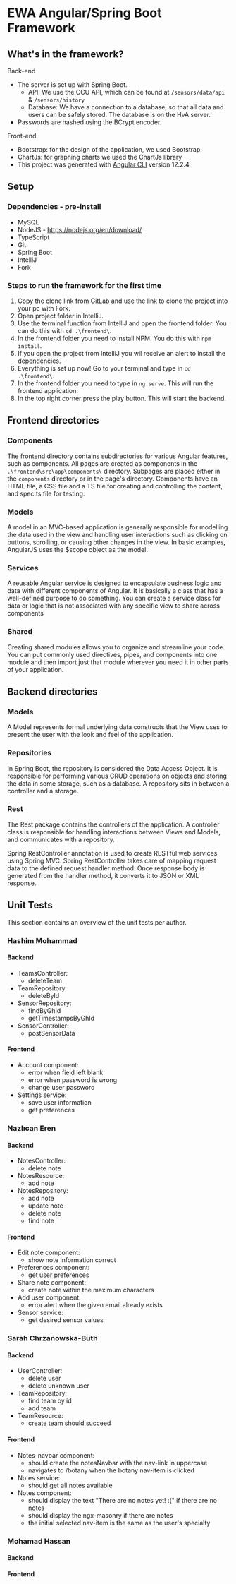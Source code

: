 # EWA Angular/Spring Boot Framework

## What's in the framework?

Back-end

- The server is set up with Spring Boot.
    - API: We use the CCU API, which can be found at `/sensors/data/api` & `/sensors/history`
    - Database: We have a connection to a database, so that all data and users can be safely stored. The database is on the HvA server.
- Passwords are hashed using the BCrypt encoder.

Front-end

- Bootstrap: for the design of the application, we used Bootstrap.
- ChartJs: for graphing charts we used the ChartJs library
- This project was generated with [Angular CLI](https://github.com/angular/angular-cli) version 12.2.4.


## Setup

### Dependencies - pre-install
- MySQL
- NodeJS - https://nodejs.org/en/download/
- TypeScript
- Git
- Spring Boot
- IntelliJ
- Fork

### Steps to run the framework for the first time

1. Copy the clone link from GitLab and use the link to clone the project into your pc with Fork.
2. Open project folder in IntelliJ.
3. Use the terminal function from IntelliJ and open the frontend folder. You can do this with `cd .\frontend\`.
4. In the frontend folder you need to install NPM. You do this with `npm install`.
5. If you open the project from IntelliJ you wil receive an alert to install the dependencies.
6. Everything is set up now! Go to your terminal and type in `cd .\frontend\`.
7. In the frontend folder you need to type in `ng serve`. This will run the frontend application.
8. In the top right corner press the play button. This will start the backend.

## Frontend directories

### Components

The frontend directory contains subdirectories for various Angular features, such as components.
All pages are created as components in the `.\frontend\src\app\components\` directory.
Subpages are placed either in the `components` directory or in the page's directory.
Components have an HTML file, a CSS file and a TS file for creating and controlling the content, and spec.ts file for testing.

### Models

A model in an MVC-based application is generally responsible for modelling the data used in the view and handling user interactions such as clicking on buttons, scrolling, or causing other changes in the view.
In basic examples, AngularJS uses the $scope object as the model.

### Services

A reusable Angular service is designed to encapsulate business logic and data with different components of Angular.
It is basically a class that has a well-defined purpose to do something.
You can create a service class for data or logic that is not associated with any specific view to share across components

### Shared

Creating shared modules allows you to organize and streamline your code.
You can put commonly used directives, pipes, and components into one module and then import just that module wherever you need it in other parts of your application.

## Backend directories

### Models

A Model represents formal underlying data constructs that the View uses to present the user with the look and feel of the application.

### Repositories

In Spring Boot, the repository is considered the Data Access Object.
It is responsible for performing various CRUD operations on objects and storing the data in some storage, such as a database.
A repository sits in between a controller and a storage.

### Rest

The Rest package contains the controllers of the application.
A controller class is responsible for handling interactions between Views and Models, and communicates with a repository.

Spring RestController annotation is used to create RESTful web services using Spring MVC.
Spring RestController takes care of mapping request data to the defined request handler method.
Once response body is generated from the handler method, it converts it to JSON or XML response. 

## Unit Tests

This section contains an overview of the unit tests per author.

### Hashim Mohammad
#### Backend
- TeamsController:
  - deleteTeam
- TeamRepository:
  - deleteById
- SensorRepository:
  - findByGhId
  - getTimestampsByGhId
- SensorController:
  - postSensorData

#### Frontend
- Account component:
  - error when field left blank
  - error when password is wrong
  - change user password
- Settings service: 
  - save user information
  - get preferences


### Nazlıcan Eren
#### Backend
 - NotesController: 
   - delete note
 - NotesResource: 
   - add note
 - NotesRepository: 
   - add note
   - update note
   - delete note
   - find note

#### Frontend
 - Edit note component: 
   - show note information correct
 - Preferences component: 
   - get user preferences
 - Share note component: 
   - create note within the maximum characters
 - Add user component: 
   - error alert when the given email already exists 
 - Sensor service: 
   - get desired sensor values

### Sarah Chrzanowska-Buth
#### Backend
 - UserController:
   - delete user
   - delete unknown user
 - TeamRepository:
   - find team by id
   - add team
 - TeamResource:
   - create team should succeed
   
#### Frontend
 - Notes-navbar component:
   - should create the notesNavbar with the nav-link in uppercase
   - navigates to /botany when the botany nav-item is clicked
 - Notes service:
   - should get all notes available
 - Notes component:
   - should display the text "There are no notes yet! :(" if there are no notes
   - should display the ngx-masonry if there are notes
   - the initial selected nav-item is the same as the user's specialty
   
### Mohamad Hassan
#### Backend

#### Frontend
